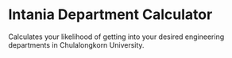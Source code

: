 # Intania Department Calculator

Calculates your likelihood of getting into your desired engineering departments in Chulalongkorn University.